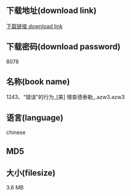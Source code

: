 ## 下载地址(download link)
[下载链接 download link](https://voluble-croquembouche-d321dc.netlify.app/?s=1243%E3%80%81%E2%80%9C%E9%94%99%E8%AF%AF%E2%80%9D%E7%9A%84%E8%A1%8C%E4%B8%BA_%5B%E7%BE%8E%5D+%E7%90%86%E6%9F%A5%E5%BE%B7%E6%B3%B0%E5%8B%92_.azw3)

## 下载密码(download password)
8078

## 名称(book name)
1243、“错误”的行为_[美] 理查德泰勒_.azw3.azw3

## 语言(language)
chinese

## MD5


## 大小(filesize)
3.6 MB
